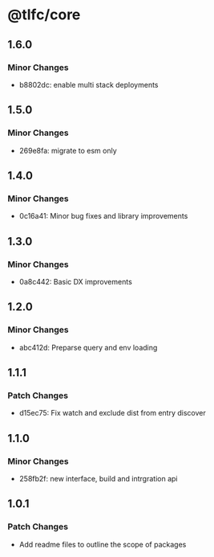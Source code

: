 # @tlfc/core

## 1.6.0

### Minor Changes

- b8802dc: enable multi stack deployments

## 1.5.0

### Minor Changes

- 269e8fa: migrate to esm only

## 1.4.0

### Minor Changes

- 0c16a41: Minor bug fixes and library improvements

## 1.3.0

### Minor Changes

- 0a8c442: Basic DX improvements

## 1.2.0

### Minor Changes

- abc412d: Preparse query and env loading

## 1.1.1

### Patch Changes

- d15ec75: Fix watch and exclude dist from entry discover

## 1.1.0

### Minor Changes

- 258fb2f: new interface, build and intrgration api

## 1.0.1

### Patch Changes

- Add readme files to outline the scope of packages
